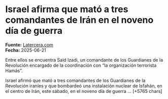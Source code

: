 # Israel afirma que mató a tres comandantes de Irán en el noveno día de guerra

**Fuente:** [Latercera.com](https://www.latercera.com/mundo/noticia/israel-afirma-que-mato-a-tres-comandantes-de-iran-en-el-noveno-dia-de-guerra/)  
**Fecha:** 2025-06-21

Entre ellos se encuentra Said Izadi, un comandante de los Guardianes de la Revolución encargado de la coordinación con “la organización terrorista Hamás”.

Israel afirmó que mató a tres comandantes de los Guardianes de la Revolución iraníes y que bombardeó una instalación nuclear de Isfahán, en el centro de Irán, este sábado, en el noveno día de guerra … [+5765 chars]
